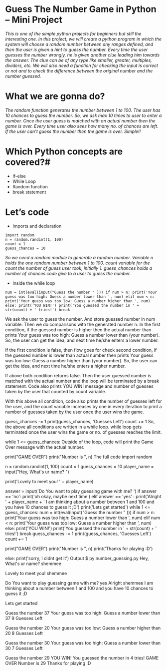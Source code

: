 # Guess The Number Game in Python – Mini Project

*This is one of the simple python projects for beginners but still the interesting one. In this project, we will create a python program in which the system will choose a random number between any ranges defined, and then the user is given a hint to guess the number. Every time the user guesses the number wrongly, he is given another clue leading him towards the answer. The clue can be of any type like smaller, greater, multiples, dividers, etc. We will also need a function for checking the input is correct or not and to check the difference between the original number and the number guessed.*

# What we are gonna do?

*The random function generates the number between 1 to 100. The user has 10 chances to guess the number. So, we ask max 10 times to user to enter a number. Once the user guess is matched with an actual number then the game is over. Every time user also sees how many no. of chances are left. If the user can’t guess the number then the game is over. Simple!!*

# Which Python concepts are covered?#

* If-else                                                                                                                                                                                          
* While Loop                                                                                                                                                                                    
* Random function                                                                                                                                                                                 
* break statement       

# Let’s code  

* Imports and declaration
                                                                                                                                                                
`import random`                                                                                                                                                                   
`n = random.randint(1, 100)`                                                                                                                          
`count = 1`                                                                                                                                                                            
`guess_chances = 10`  

*So we need a random module to generate a random number. Variable n holds the one random number between 1 to 100. count variable for the count the number of guess user took, initially 1. guess_chances holds a number of chances code give to a user to guess the number.*

* Inside the while loop

`num = int(eval(input("Guess the number " )))
if num > n:
  print('Your guess was too high: Guess a number lower than ', num)
elif num < n:
  print('Your guess was too low: Guess a number higher than ', num)
else:
  print('YOU WIN!')
  print('You guessed the number in ' + str(count) + ' tries!')
  break`
  
We ask the user to guess the number. And store guessed number in num variable. Then we do comparisons with the generated number n.
In the first condition, if the guessed number is higher then the actual number than prints Your guess was too high: Guess a number lower than (your number). So, the user can get the idea, and next time he/she enters a lower number.

If the first condition is false, then flow goes for check second condition, if the guessed number is lower than actual number then prints Your guess was too low: Guess a number higher than (your number). So, the user can get the idea, and next time he/she enters a higher number.

If above both condition returns false. Then the user guessed number is matched with the actual number and the loop will be terminated by a break statement. Code also prints YOU WIN! message and number of guesses taken by the user that counted by count variable.

With this above all condition, code also prints the number of guesses left for the user, and the count variable increases by one in every iteration to print a number of guesses taken by the user once the user wins the game.

guess_chances -= 1
  print(guess_chances, 'Guesses Left')
  count += 1
So, the above all conditions are written in a while loop. while loop gets terminated once the user wins the game or no. of guesses reaches the limit.

while 1 <= guess_chances:
Outside of the loop, code will print the Game Over message with the actual number.

print("GAME OVER")
print("Number is ", n)
The full code
import random

n = random.randint(1, 100)
count = 1
guess_chances = 10
player_name = input("Hey, What's ur name? ")

print('Lovely to meet you! ' + player_name)

answer = input('Do You want to play guessing game with me? ')
if answer == 'no':
  print('oh okay, maybe next time')
elif answer == 'yes' :
  print('Alright ' + player_name + ' I am thinking about a number between 1 and 100 and you have 10 chances to guess it ;D')
  print('Lets get started')
  while 1 <= guess_chances:
    num = int(eval(input("Guess the number " )))
    if num > n:
      print('Your guess was too high: Guess a number lower than ', num)
    elif num < n:
      print('Your guess was too low: Guess a number higher than ', num)
    else:
      print('YOU WIN!')
      print('You guessed the number in ' + str(count) + ' tries!')
      break
    guess_chances -= 1
    print(guess_chances, 'Guesses Left')
    count += 1

  print("GAME OVER")
  print("Number is ", n)
  print('Thanks for playing :D')

else:
  print('sorry, I didnt get it')
Output
$ py number_guessing.py 
Hey, What's ur name? 
shemmee

Lovely to meet you! shemmee

Do You want to play guessing game with me? 
yes
Alright shemmee I am thinking about a number between 1 and 100 and you have 10 chances to guess it ;D      

Lets get started

Guess the number 
37
Your guess was too high: Guess a number lower than  37
9 Guesses Left

Guess the number 
20
Your guess was too low: Guess a number higher than  20
8 Guesses Left

Guess the number 
30
Your guess was too high: Guess a number lower than  30
7 Guesses Left

Guess the number 
29
YOU WIN!
You guessed the number in 4 tries!
GAME OVER
Number is  29
Thanks for playing :D
